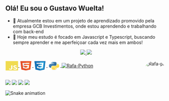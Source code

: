 ## Olá! Eu sou o Gustavo Wuelta!

- 🔭 Atualmente estou em um projeto de aprendizado promovido pela empresa GCB Investimentos, onde estou aprendendo e trabalhando com back-end
- 🌱 Hoje meu estudo é focado em Javascript e Typescript, buscando sempre aprender e me aperfeiçoar cada vez mais em ambos!

<div align="center">
  <a href="https://github.com/GuWuelta">
  <img height="160em" src="https://github-readme-stats.vercel.app/api?username=GuWuelta&show_icons=true&theme=monokai&include_all_commits=true&count_private=true"/>
  <img height="160em" src="https://github-readme-stats.vercel.app/api/top-langs/?username=GuWuelta&layout=compact&langs_count=7&theme=monokai"/>
</div>
<div style="display: inline_block"><br>
  <img align="center" alt="Rafa-Js" height="30" width="40" src="https://raw.githubusercontent.com/devicons/devicon/master/icons/javascript/javascript-plain.svg">
  <img align="center" alt="Rafa-HTML" height="30" width="40" src="https://raw.githubusercontent.com/devicons/devicon/master/icons/html5/html5-original.svg">
  <img align="center" alt="Rafa-CSS" height="30" width="40" src="https://raw.githubusercontent.com/devicons/devicon/master/icons/css3/css3-original.svg">
  <img align="center" alt="Rafa-Python" height="30" width="40" src="https://raw.githubusercontent.com/devicons/devicon/master/icons/python/python-original.svg">
  <img align="center" alt="Rafa-Python" height="30" width="40" src="https://cdn.jsdelivr.net/gh/devicons/devicon/icons/java/java-original.svg">
  <img align="right" alt="Rafa-pic" height="150" style="border-radius:50px;" src="https://cdn.discordapp.com/attachments/1045500218541613168/1045500276364283954/Sem_titulo.png">
</div>
  
  ##
 
<div> 
  <a href="https://www.facebook.com/profile.php?id=100007939398389" target="_blank"><img src="https://img.shields.io/badge/Facebook-1877F2?style=for-the-badge&logo=facebook&logoColor=white" target="_blank"></a>
  <a href="https://www.instagram.com/_guwuelta/" target="_blank"><img src="https://img.shields.io/badge/-Instagram-%23E4405F?style=for-the-badge&logo=instagram&logoColor=white" target="_blank"></a>
  <a href = "mailto:gustavo.wuelta@gmail.com"><img src="https://img.shields.io/badge/-Gmail-%23333?style=for-the-badge&logo=gmail&logoColor=white" target="_blank"></a>
  <a href="https://www.linkedin.com/in/gustavo-wuelta/" target="_blank"><img src="https://img.shields.io/badge/-LinkedIn-%230077B5?style=for-the-badge&logo=linkedin&logoColor=white" target="_blank"></a> 
  
  ![Snake animation](https://github.com/GuWuelta/GuWuelta/blob/output/github-contribution-grid-snake.svg)
  
</div>
